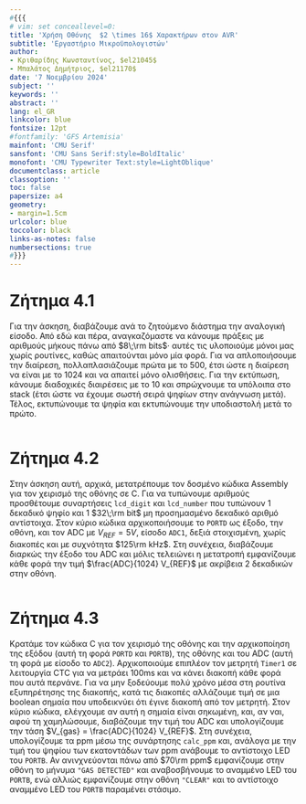```yaml
---
#{{{
# vim: set conceallevel=0:
title: 'Χρήση Οθόνης  $2 \times 16$ Χαρακτήρων στον AVR'
subtitle: 'Εργαστήριο Μικροϋπολογιστών'
author:
- Κριθαρίδης Κωνσταντίνος, $el21045$
- Μπαλάτος Δημήτριος, $el21170$
date: '7 Νοεμβρίου 2024'
subject: ''
keywords: ''
abstract: ''
lang: el_GR
linkcolor: blue
fontsize: 12pt
#fontfamily: 'GFS Artemisia'
mainfont: 'CMU Serif'
sansfont: 'CMU Sans Serif:style=BoldItalic'
monofont: 'CMU Typewriter Text:style=LightOblique'
documentclass: article
classoption: ''
toc: false
papersize: a4
geometry:
- margin=1.5cm
urlcolor: blue
toccolor: black
links-as-notes: false
numbersections: true
#}}}
---
```


# Ζήτημα 4.1
Για την άσκηση, διαβάζουμε ανά το ζητούμενο διάστημα την αναλογική είσοδο. Από 
εδώ και πέρα, αναγκαζόμαστε να κάνουμε πράξεις με αριθμούς μήκους πάνω από 
$8\;\rm bits$· αυτές τις υλοποιούμε μόνοι μας χωρίς ρουτίνες, καθώς απαιτούνται 
μόνο μία φορά. Για να απλοποιήσουμε την διαίρεση, πολλαπλασιάζουμε πρώτα με το 
500, έτσι ώστε η διαίρεση να είναι με το 1024 και να απαιτεί μόνο ολισθήσεις. 
Για την εκτύπωση, κάνουμε διαδοχικές διαιρέσεις με το 10 και σπρώχνουμε τα 
υπόλοιπα στο stack (έτσι ώστε να έχουμε σωστή σειρά ψηφίων στην ανάγνωση μετά). 
Τέλος, εκτυπώνουμε τα ψηφία και εκτυπώνουμε την υποδιαστολή μετά το πρώτο.

```asm {source=Ex4_1_new/Ex4_1_new/main.asm}
```

# Ζήτημα 4.2
Στην άσκηση αυτή, αρχικά, μετατρέπουμε τον δοσμένο κώδικα Assembly για τον 
χειρισμό της οθόνης σε C. Για να τυπώνουμε αριθμούς προσθέτουμε συναρτήσεις 
`lcd_digit` και `lcd_number` που τυπώνουν 1 δεκαδικό ψηφίο και 1 $32\;\rm bit$ 
μη προσημασμένο δεκαδικό αριθμό αντίστοιχα. Στον κύριο κώδικα αρχικοποιήσουμε το 
`PORTD` ως έξοδο, την οθόνη, και τον ADC με $V_{REF} = 5V$, είσοδο `ADC1`, δεξιά 
στοιχισμένη, χωρίς διακοπές και με συχνότητα $125\rm kHz$. Στη συνέχεια, 
διαβάζουμε διαρκώς την έξοδο του ADC και μόλις τελειώνει η μετατροπή εμφανίζουμε 
κάθε φορά την τιμή $\frac{ADC}{1024} V_{REF}$ με ακρίβεια 2 δεκαδικών στην 
οθόνη.

```c {source=Ex4_2/Ex4_2/main.c}
```

# Ζήτημα 4.3
Κρατάμε τον κώδικα C για τον χειρισμό της οθόνης και την αρχικοποίηση της εξόδου 
(αυτή τη φορά `PORTD` και `PORTB`), της οθόνης και του ADC (αυτή τη φορά με 
είσοδο το `ADC2`). Αρχικοποιούμε επιπλέον τον μετρητή `Timer1` σε λειτουργία CTC 
για να μετράει 100ms και να κάνει διακοπή κάθε φορά που αυτά περνάνε. Για να μην 
ξοδεύουμε πολύ χρόνο μέσα στη ρουτίνα εξυπηρέτησης της διακοπής, κατά τις 
διακοπές αλλάζουμε τιμή σε μια boolean σημαία που υποδεικνύει ότι έγινε διακοπή 
από τον μετρητή. Στον κύριο κώδικα, ελέγχουμε αν αυτή η σημαία είναι σηκωμένη, 
και, αν ναι, αφού τη χαμηλώσουμε, διαβάζουμε την τιμή του ADC και υπολογίζουμε 
την τάση $V_{gas} = \frac{ADC}{1024} V_{REF}$. Στη συνέχεια, υπολογίζουμε τα ppm 
μέσω της συνάρτησης `calc_ppm` και, ανάλογα με την τιμή του ψηφίου των 
εκατοντάδων των ppm ανάβουμε το αντίστοιχο LED του `PORTB`. Αν ανινχνεύονται 
πάνω από $70\rm ppm$ εμφανίζουμε στην οθόνη το μήνυμα `"GAS DETECTED"` και 
αναβοσβήνουμε το αναμμένο LED του `PORTB`, ενώ αλλιώς εμφανίζουμε στην οθόνη 
`"CLEAR"` και το αντίστοιχο αναμμένο LED του `PORTB` παραμένει στάσιμο.

```c {source=Ex4_3/Ex4_3/main.c}
```
